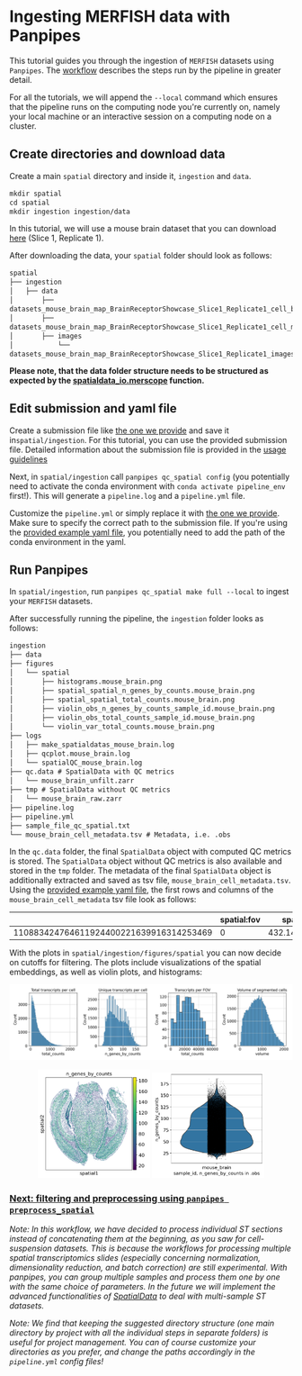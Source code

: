 # Ingesting MERFISH data with Panpipes

This tutorial guides you through the ingestion of `MERFISH` datasets using `Panpipes`. The [workflow](https://panpipes-pipelines.readthedocs.io/en/latest/workflows/ingest_spatial.html) describes the steps run by the pipeline in greater detail. 

For all the tutorials, we will append the `--local` command which ensures that the pipeline runs on the computing node you're currently on, namely your local machine or an interactive session on a computing node on a cluster.


## Create directories and download data

Create a main `spatial` directory and inside it, `ingestion` and `data`.

```
mkdir spatial
cd spatial
mkdir ingestion ingestion/data
```

In this tutorial, we will use a mouse brain dataset that you can download [here](https://info.vizgen.com/mouse-brain-map?submissionGuid=a66ccb7f-87cf-4c55-83b9-5a2b6c0c12b9) (Slice 1, Replicate 1). 

After downloading the data, your `spatial` folder should look as follows: 

```
spatial
├── ingestion
│   ├── data
│       ├── datasets_mouse_brain_map_BrainReceptorShowcase_Slice1_Replicate1_cell_by_gene_S1R1.csv
│       ├── datasets_mouse_brain_map_BrainReceptorShowcase_Slice1_Replicate1_cell_metadata_S1R1.csv
│       ├── images
│           └── datasets_mouse_brain_map_BrainReceptorShowcase_Slice1_Replicate1_images_micron_to_mosaic_pixel_transform.csv
```

**Please note, that the data folder structure needs to be structured as expected by the [spatialdata_io.merscope](https://spatialdata.scverse.org/projects/io/en/latest/generated/spatialdata_io.merscope.html) function.**


## Edit submission and yaml file 


Create a submission file like [the one we provide](sample_file_qc_spatial.txt) and save it in`spatial/ingestion`. For this tutorial, you can use the provided submission file. Detailed information about the submission file is provided in the [usage guidelines](https://panpipes-pipelines.readthedocs.io/en/latest/usage/setup_for_spatial_workflows.html) 

Next, in `spatial/ingestion` call `panpipes qc_spatial config` (you potentially need to activate the conda environment with `conda activate pipeline_env` first!). This will generate a `pipeline.log` and a `pipeline.yml` file.

Customize the `pipeline.yml` or simply replace it with [the one we provide](pipeline_yml.md). Make sure to specify the correct path to the submission file. If you're using the [provided example yaml file](pipeline_yml.md), you potentially need to add the path of the conda environment in the yaml. 


## Run Panpipes

In `spatial/ingestion`, run `panpipes qc_spatial make full --local` to ingest your `MERFISH` datasets.

After successfully running the pipeline, the `ingestion` folder looks as follows: 

```
ingestion
├── data
├── figures
│   └── spatial
│       ├── histograms.mouse_brain.png
│       ├── spatial_spatial_n_genes_by_counts.mouse_brain.png
│       ├── spatial_spatial_total_counts.mouse_brain.png
│       ├── violin_obs_n_genes_by_counts_sample_id.mouse_brain.png
│       ├── violin_obs_total_counts_sample_id.mouse_brain.png
│       └── violin_var_total_counts.mouse_brain.png     
├── logs
│   ├── make_spatialdatas_mouse_brain.log  
│   ├── qcplot.mouse_brain.log  
│   └── spatialQC_mouse_brain.log
├── qc.data # SpatialData with QC metrics 
│   └──	mouse_brain_unfilt.zarr
├── tmp # SpatialData without QC metrics
│   └──	mouse_brain_raw.zarr
├── pipeline.log
├── pipeline.yml
├── sample_file_qc_spatial.txt
└── mouse_brain_cell_metadata.tsv # Metadata, i.e. .obs
```

In the `qc.data` folder, the final `SpatialData` object with computed QC metrics is stored. The `SpatialData` object without QC metrics is also available and stored in the `tmp` folder. The metadata of the final `SpatialData` object is additionally extracted and saved as tsv file, `mouse_brain_cell_metadata.tsv`.
Using the [provided example yaml file](pipeline_yml.md), the first rows and columns of the `mouse_brain_cell_metadata` tsv file look as follows: 

|                  | spatial:fov | spatial:volume | spatial:min_x | spatial:max_x | spatial:min_y | spatial:max_y
----------------------------------------|------------------|----------------------|----------------------|----------------------|------------------------|-----------------------
110883424764611924400221639916314253469 |	     0         |  432.1414246586824	  |  151.53048381581905	 |  161.5960840769112   |     4264.619631592184	 |   4278.0332319401205	

With the plots in `spatial/ingestion/figures/spatial` you can now decide on cutoffs for filtering. The plots include visualizations of the spatial embeddings, as well as violin plots, and histograms: 


<img src="https://github.com/DendrouLab/panpipes-tutorials/blob/main/docs/ingesting_merfish_data/histograms.mouse_brain.png?raw=true" alt="Histograms for MERFISH" width="950"/>
<p align="center">
<img src="https://github.com/DendrouLab/panpipes-tutorials/blob/main/docs/ingesting_merfish_data/spatial_spatial_n_genes_by_counts.mouse_brain.png?raw=true" alt="Spatial Embedding, n_genes_by_counts" width="200"/>
<img src="https://github.com/DendrouLab/panpipes-tutorials/blob/main/docs/ingesting_merfish_data/violin_obs_n_genes_by_counts_sample_id.mouse_brain.png?raw=true" alt="Violin plot, n_genes_by_counts" width="200"/>
</p>





### [Next: filtering and preprocessing using `panpipes preprocess_spatial`](../preprocess_spatial_data/preprocess_spatial_data_with_panpipes.md)


*Note: In this workflow, we have decided to process individual ST sections instead of concatenating them at the beginning, as you saw for cell-suspension datasets. This is because the workflows for processing multiple spatial transcriptomics slides (especially concerning normalization, dimensionality reduction, and batch correction) are still experimental. With panpipes, you can group multiple samples and process them one by one with the same choice of parameters. In the future we will implement the advanced functionalities of [SpatialData](https://spatialdata.scverse.org/en/latest/tutorials/notebooks/notebooks.html) to deal with multi-sample ST datasets.*


*Note: We find that keeping the suggested directory structure (one main directory by project with all the individual steps in separate folders) is useful for project management. You can of course customize your directories as you prefer, and change the paths accordingly in the `pipeline.yml` config files!*








